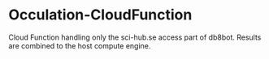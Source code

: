 # Occulation-CloudFunction
Cloud Function handling only the sci-hub.se access part of db8bot. Results are combined to the host compute engine.
